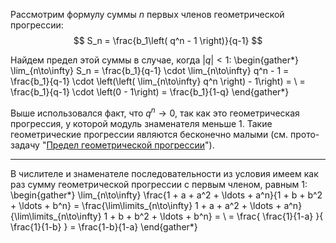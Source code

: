Рассмотрим формулу суммы $n$ первых членов геометрической прогрессии:
$$ S_n = \frac{b_1\left( q^n - 1 \right)}{q-1} $$

Найдем предел этой суммы в случае, когда $|q| < 1$:
\begin{gather*}
    \lim_{n\to\infty} S_n = \frac{b_1}{q-1} \cdot \lim_{n\to\infty} q^n - 1 = \frac{b_1}{q-1} \cdot \left(\left( \lim_{n\to\infty} q^n \right)  - 1\right) = \\
    = \frac{b_1}{q-1} \cdot \left(0 - 1\right) = \frac{b_1}{1-q}
\end{gather*}

Выше использовался факт, что $q^n \to 0$, так как это геометрическая прогрессия, у которой модуль знаменателя меньше $1$. Такие геометрические прогрессии являются бесконечно малыми (см. прото-задачу "[Предел геометрической прогрессии](/proto/sequences/limits/geometric-progression)").

---

В числителе и знаменателе последовательности из условия имеем как раз сумму геометрической прогрессии с первым членом, равным $1$:
\begin{gather*}
    \lim_{n\to\infty} \frac{1 + a + a^2 + \ldots + a^n}{1 + b + b^2 + \ldots + b^n} = \frac{\lim\limits_{n\to\infty} 1 + a + a^2 + \ldots + a^n}{\lim\limits_{n\to\infty} 1 + b + b^2 + \ldots + b^n} = \\
    = \frac{ \frac{1}{1-a} }{ \frac{1}{1-b} } = \frac{1-b}{1-a}
\end{gather*}